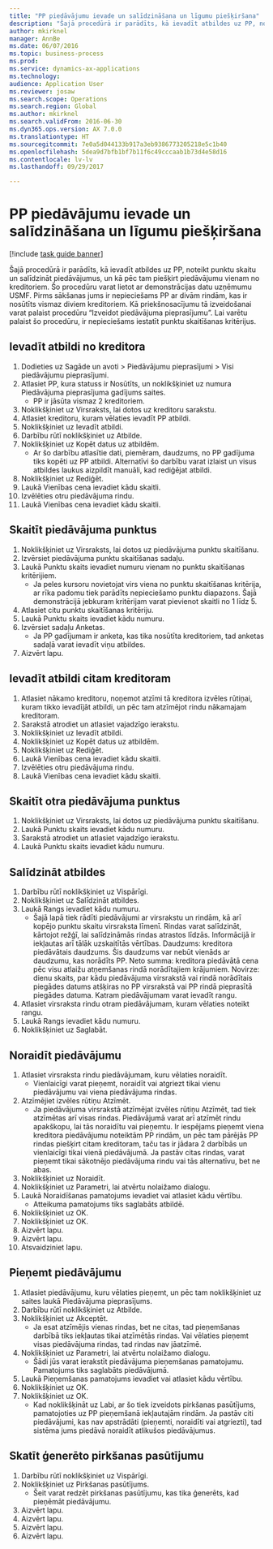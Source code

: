 ```yaml
--- 
title: "PP piedāvājumu ievade un salīdzināšana un līgumu piešķiršana"
description: "Šajā procedūrā ir parādīts, kā ievadīt atbildes uz PP, noteikt punktu skaitu un salīdzināt piedāvājumus, un kā pēc tam piešķirt piedāvājumu vienam no kreditoriem."
author: mkirknel
manager: AnnBe
ms.date: 06/07/2016
ms.topic: business-process
ms.prod: 
ms.service: dynamics-ax-applications
ms.technology: 
audience: Application User
ms.reviewer: josaw
ms.search.scope: Operations
ms.search.region: Global
ms.author: mkirknel
ms.search.validFrom: 2016-06-30
ms.dyn365.ops.version: AX 7.0.0
ms.translationtype: HT
ms.sourcegitcommit: 7e0a5d044133b917a3eb9386773205218e5c1b40
ms.openlocfilehash: 5dea9d7bfb1bf7b11f6c49cccaab1b73d4e58d16
ms.contentlocale: lv-lv
ms.lasthandoff: 09/29/2017

---
```

# <a name="enter-and-compare-rfq-bids-and-award-contracts"></a>PP piedāvājumu ievade un salīdzināšana un līgumu piešķiršana

[!include [task guide banner](../../includes/task-guide-banner.md)]

Šajā procedūrā ir parādīts, kā ievadīt atbildes uz PP, noteikt punktu skaitu un salīdzināt piedāvājumus, un kā pēc tam piešķirt piedāvājumu vienam no kreditoriem. Šo procedūru varat lietot ar demonstrācijas datu uzņēmumu USMF. Pirms sākšanas jums ir nepieciešams PP ar divām rindām, kas ir nosūtīts vismaz diviem kreditoriem. Kā priekšnosacījumu tā izveidošanai varat palaist procedūru “Izveidot piedāvājuma pieprasījumu”. Lai varētu palaist šo procedūru, ir nepieciešams iestatīt punktu skaitīšanas kritērijus.


## <a name="enter-a-reply-from-a-vendor"></a>Ievadīt atbildi no kreditora
1. Dodieties uz Sagāde un avoti > Piedāvājumu pieprasījumi > Visi piedāvājumu pieprasījumi.
2. Atlasiet PP, kura statuss ir Nosūtīts, un noklikšķiniet uz numura Piedāvājuma pieprasījuma gadījums saites.
    * PP ir jāsūta vismaz 2 kreditoriem.  
3. Noklikšķiniet uz Virsraksts, lai dotos uz kreditoru sarakstu.
4. Atlasiet kreditoru, kuram vēlaties ievadīt PP atbildi.
5. Noklikšķiniet uz Ievadīt atbildi.
6. Darbību rūtī noklikšķiniet uz Atbilde.
7. Noklikšķiniet uz Kopēt datus uz atbildēm.
    * Ar šo darbību atlasītie dati, piemēram, daudzums, no PP gadījuma tiks kopēti uz PP atbildi. Alternatīvi šo darbību varat izlaist un visus atbildes laukus aizpildīt manuāli, kad rediģējat atbildi.  
8. Noklikšķiniet uz Rediģēt.
9. Laukā Vienības cena ievadiet kādu skaitli.
10. Izvēlēties otru piedāvājuma rindu.
11. Laukā Vienības cena ievadiet kādu skaitli.

## <a name="score-the-bid"></a>Skaitīt piedāvājuma punktus
1. Noklikšķiniet uz Virsraksts, lai dotos uz piedāvājuma punktu skaitīšanu.
2. Izvērsiet piedāvājuma punktu skaitīšanas sadaļu.
3. Laukā Punktu skaits ievadiet numuru vienam no punktu skaitīšanas kritērijiem.
    * Ja peles kursoru novietojat virs viena no punktu skaitīšanas kritērija, ar rīka padomu tiek parādīts nepieciešamo punktu diapazons. Šajā demonstrācijā jebkuram kritērijam varat pievienot skaitli no 1 līdz 5.  
4. Atlasiet citu punktu skaitīšanas kritēriju.
5. Laukā Punktu skaits ievadiet kādu numuru.
6. Izvērsiet sadaļu Anketas.
    * Ja PP gadījumam ir anketa, kas tika nosūtīta kreditoriem, tad anketas sadaļā varat ievadīt viņu atbildes.  
7. Aizvērt lapu.

## <a name="enter-a-reply-for-another-vendor"></a>Ievadīt atbildi citam kreditoram
1. Atlasiet nākamo kreditoru, noņemot atzīmi tā kreditora izvēles rūtiņai, kuram tikko ievadījāt atbildi, un pēc tam atzīmējot rindu nākamajam kreditoram.
2. Sarakstā atrodiet un atlasiet vajadzīgo ierakstu.
3. Noklikšķiniet uz Ievadīt atbildi.
4. Noklikšķiniet uz Kopēt datus uz atbildēm.
5. Noklikšķiniet uz Rediģēt.
6. Laukā Vienības cena ievadiet kādu skaitli.
7. Izvēlēties otru piedāvājuma rindu.
8. Laukā Vienības cena ievadiet kādu skaitli.

## <a name="score-the-second-bid"></a>Skaitīt otra piedāvājuma punktus
1. Noklikšķiniet uz Virsraksts, lai dotos uz piedāvājuma punktu skaitīšanu.
2. Laukā Punktu skaits ievadiet kādu numuru.
3. Sarakstā atrodiet un atlasiet vajadzīgo ierakstu.
4. Laukā Punktu skaits ievadiet kādu numuru.

## <a name="compare-the-replies"></a>Salīdzināt atbildes
1. Darbību rūtī noklikšķiniet uz Vispārīgi.
2. Noklikšķiniet uz Salīdzināt atbildes.
3. Laukā Rangs ievadiet kādu numuru.
    * Šajā lapā tiek rādīti piedāvājumi ar virsrakstu un rindām, kā arī kopējo punktu skaitu virsraksta līmenī. Rindas varat salīdzināt, kārtojot režģī, lai salīdzināmās rindas atrastos līdzās. Informācijā ir iekļautas arī tālāk uzskaitītās vērtības. Daudzums: kreditora piedāvātais daudzums. Šis daudzums var nebūt vienāds ar daudzumu, kas norādīts PP.   Neto summa: kreditora piedāvātā cena pēc visu atlaižu atņemšanas rindā norādītajiem krājumiem.   Novirze: dienu skaits, par kādu piedāvājuma virsrakstā vai rindā norādītais piegādes datums atšķiras no PP virsrakstā vai PP rindā pieprasītā piegādes datuma.   Katram piedāvājumam varat ievadīt rangu.  
4. Atlasiet virsraksta rindu otram piedāvājumam, kuram vēlaties noteikt rangu.
5. Laukā Rangs ievadiet kādu numuru.
6. Noklikšķiniet uz Saglabāt.

## <a name="reject-a-bid"></a>Noraidīt piedāvājumu
1. Atlasiet virsraksta rindu piedāvājumam, kuru vēlaties noraidīt.
    * Vienlaicīgi varat pieņemt, noraidīt vai atgriezt tikai vienu piedāvājumu vai viena piedāvājuma rindas.  
2. Atzīmējiet izvēles rūtiņu Atzīmēt.
    * Ja piedāvājuma virsrakstā atzīmējat izvēles rūtiņu Atzīmēt, tad tiek atzīmētas arī visas rindas. Piedāvājumā varat arī atzīmēt rindu apakškopu, lai tās noraidītu vai pieņemtu. Ir iespējams pieņemt viena kreditora piedāvājumu noteiktām PP rindām, un pēc tam pārējās PP rindas piešķirt citam kreditoram, taču tas ir jādara 2 darbībās un vienlaicīgi tikai vienā piedāvājumā. Ja pastāv citas rindas, varat pieņemt tikai sākotnējo piedāvājuma rindu vai tās alternatīvu, bet ne abas.  
3. Noklikšķiniet uz Noraidīt.
4. Noklikšķiniet uz Parametri, lai atvērtu nolaižamo dialogu.
5. Laukā Noraidīšanas pamatojums ievadiet vai atlasiet kādu vērtību.
    * Atteikuma pamatojums tiks saglabāts atbildē.  
6. Noklikšķiniet uz OK.
7. Noklikšķiniet uz OK.
8. Aizvērt lapu.
9. Aizvērt lapu.
10. Atsvaidziniet lapu.

## <a name="accept-a-bid"></a>Pieņemt piedāvājumu
1. Atlasiet piedāvājumu, kuru vēlaties pieņemt, un pēc tam noklikšķiniet uz saites laukā Piedāvājuma pieprasījums.
2. Darbību rūtī noklikšķiniet uz Atbilde.
3. Noklikšķiniet uz Akceptēt.
    * Ja esat atzīmējis vienas rindas, bet ne citas, tad pieņemšanas darbībā tiks iekļautas tikai atzīmētās rindas. Vai vēlaties pieņemt visas piedāvājuma rindas, tad rindas nav jāatzīmē.  
4. Noklikšķiniet uz Parametri, lai atvērtu nolaižamo dialogu.
    * Šādi jūs varat ierakstīt piedāvājuma pieņemšanas pamatojumu. Pamatojums tiks saglabāts piedāvājumā.  
5. Laukā Pieņemšanas pamatojums ievadiet vai atlasiet kādu vērtību.
6. Noklikšķiniet uz OK.
7. Noklikšķiniet uz OK.
    * Kad noklikšķināt uz Labi, ar šo tiek izveidots pirkšanas pasūtījums, pamatojoties uz PP pieņemšanā iekļautajām rindām. Ja pastāv citi piedāvājumi, kas nav apstrādāti (pieņemti, noraidīti vai atgriezti), tad sistēma jums piedāvā noraidīt atlikušos piedāvājumus.  

## <a name="view-the-purchase-order-thats-been-generated"></a>Skatīt ģenerēto pirkšanas pasūtījumu
1. Darbību rūtī noklikšķiniet uz Vispārīgi.
2. Noklikšķiniet uz Pirkšanas pasūtījums.
    * Šeit varat redzēt pirkšanas pasūtījumu, kas tika ģenerēts, kad pieņēmāt piedāvājumu.  
3. Aizvērt lapu.
4. Aizvērt lapu.
5. Aizvērt lapu.
6. Aizvērt lapu.


